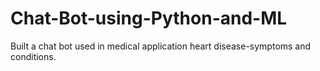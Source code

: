 # Chat-Bot-using-Python-and-ML
Built a chat bot used in medical application heart disease-symptoms and conditions.
